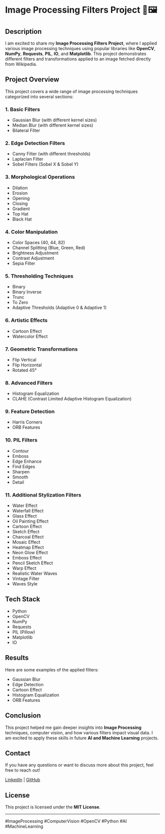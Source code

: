 # Image Processing Filters Project 🎨🖼️

## Description
I am excited to share my **Image Processing Filters Project**, where I applied various image processing techniques using popular libraries like **OpenCV**, **NumPy**, **Requests**, **PIL**, **IO**, and **Matplotlib**. This project demonstrates different filters and transformations applied to an image fetched directly from Wikipedia.

## Project Overview
This project covers a wide range of image processing techniques categorized into several sections:

### 1. Basic Filters
- Gaussian Blur (with different kernel sizes)
- Median Blur (with different kernel sizes)
- Bilateral Filter

### 2. Edge Detection Filters
- Canny Filter (with different thresholds)
- Laplacian Filter
- Sobel Filters (Sobel X & Sobel Y)

### 3. Morphological Operations
- Dilation
- Erosion
- Opening
- Closing
- Gradient
- Top Hat
- Black Hat

### 4. Color Manipulation
- Color Spaces (40, 44, 82)
- Channel Splitting (Blue, Green, Red)
- Brightness Adjustment
- Contrast Adjustment
- Sepia Filter

### 5. Thresholding Techniques
- Binary
- Binary Inverse
- Trunc
- To Zero
- Adaptive Thresholds (Adaptive 0 & Adaptive 1)

### 6. Artistic Effects
- Cartoon Effect
- Watercolor Effect

### 7. Geometric Transformations
- Flip Vertical
- Flip Horizontal
- Rotated 45°

### 8. Advanced Filters
- Histogram Equalization
- CLAHE (Contrast Limited Adaptive Histogram Equalization)

### 9. Feature Detection
- Harris Corners
- ORB Features

### 10. PIL Filters
- Contour
- Emboss
- Edge Enhance
- Find Edges
- Sharpen
- Smooth
- Detail

### 11. Additional Stylization Filters
- Water Effect
- Waterfall Effect
- Glass Effect
- Oil Painting Effect
- Cartoon Effect
- Sketch Effect
- Charcoal Effect
- Mosaic Effect
- Heatmap Effect
- Neon Glow Effect
- Emboss Effect
- Pencil Sketch Effect
- Warp Effect
- Realistic Water Waves
- Vintage Filter
- Waves Style

## Tech Stack
- Python
- OpenCV
- NumPy
- Requests
- PIL (Pillow)
- Matplotlib
- IO


## Results
Here are some examples of the applied filters:
- Gaussian Blur
- Edge Detection
- Cartoon Effect
- Histogram Equalization
- ORB Features

## Conclusion
This project helped me gain deeper insights into **Image Processing** techniques, computer vision, and how various filters impact visual data. I am excited to apply these skills in future **AI and Machine Learning** projects.

## Contact
If you have any questions or want to discuss more about this project, feel free to reach out!

[LinkedIn](https://www.linkedin.com/in/samehraouf) | [GitHub](https://github.com/Sameh20200218AI)

## License
This project is licensed under the **MIT License**.

---
#ImageProcessing #ComputerVision #OpenCV #Python #AI #MachineLearning

